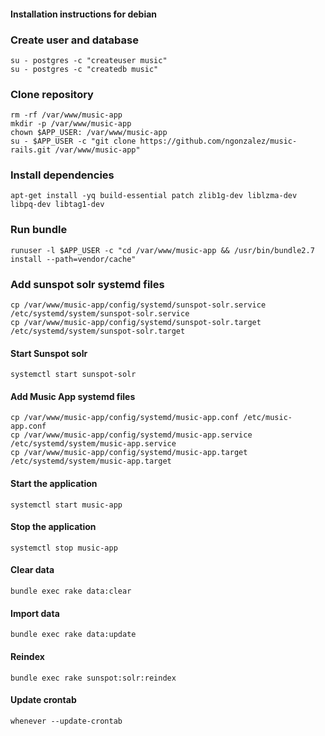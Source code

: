 #### Installation instructions for debian

### Create user and database
```
su - postgres -c "createuser music"
su - postgres -c "createdb music"
```

### Clone repository
```
rm -rf /var/www/music-app
mkdir -p /var/www/music-app
chown $APP_USER: /var/www/music-app
su - $APP_USER -c "git clone https://github.com/ngonzalez/music-rails.git /var/www/music-app"
```

### Install dependencies
```
apt-get install -yq build-essential patch zlib1g-dev liblzma-dev libpq-dev libtag1-dev
```

### Run bundle
```
runuser -l $APP_USER -c "cd /var/www/music-app && /usr/bin/bundle2.7 install --path=vendor/cache"
```

### Add sunspot solr systemd files
```
cp /var/www/music-app/config/systemd/sunspot-solr.service /etc/systemd/system/sunspot-solr.service
cp /var/www/music-app/config/systemd/sunspot-solr.target /etc/systemd/system/sunspot-solr.target
```

#### Start Sunspot solr
```
systemctl start sunspot-solr
```

#### Add Music App systemd files
```
cp /var/www/music-app/config/systemd/music-app.conf /etc/music-app.conf
cp /var/www/music-app/config/systemd/music-app.service /etc/systemd/system/music-app.service
cp /var/www/music-app/config/systemd/music-app.target /etc/systemd/system/music-app.target
```

#### Start the application
```
systemctl start music-app
```

#### Stop the application
```
systemctl stop music-app
```

#### Clear data
```
bundle exec rake data:clear
```

#### Import data
```
bundle exec rake data:update
```

#### Reindex
```
bundle exec rake sunspot:solr:reindex
```

#### Update crontab
```
whenever --update-crontab
```

